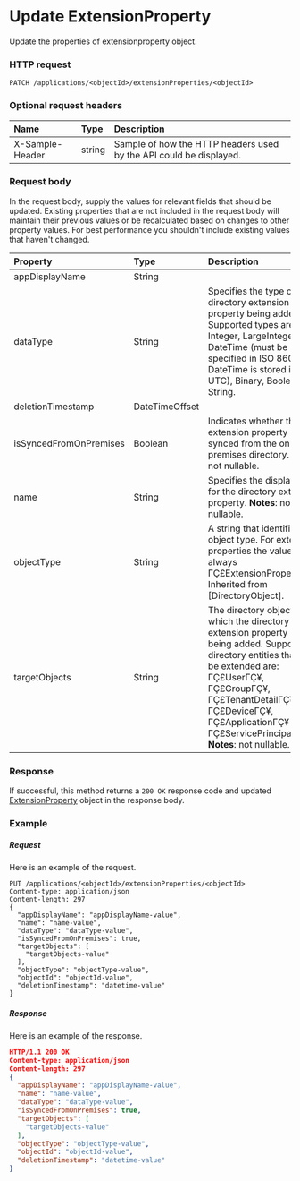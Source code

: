 # Update ExtensionProperty

Update the properties of extensionproperty object.
### HTTP request
```http
PATCH /applications/<objectId>/extensionProperties/<objectId>
```
### Optional request headers
| Name       | Type | Description|
|:-----------|:------|:----------|
| X-Sample-Header  | string  | Sample of how the HTTP headers used by the API could be displayed.|

### Request body
In the request body, supply the values for relevant fields that should be updated. Existing properties that are not included in the request body will maintain their previous values or be recalculated based on changes to other property values. For best performance you shouldn't include existing values that haven't changed.

| Property	   | Type	|Description|
|:---------------|:--------|:----------|
|appDisplayName|String|            |
|dataType|String|Specifies the type of the directory extension property being added.   Supported types are: Integer, LargeInteger, DateTime (must be specified in ISO 8601 - DateTime is stored in UTC), Binary, Boolean, and String.|
|deletionTimestamp|DateTimeOffset||
|isSyncedFromOnPremises|Boolean|Indicates whether the extension property is synced from the on premises directory.                            **Notes**: not nullable.            |
|name|String|Specifies the display name for the directory extension property.                            **Notes**: not nullable.            |
|objectType|String|A string that identifies the object type. For extension properties the value is always ΓÇ£ExtensionPropertyΓÇ¥. Inherited from [DirectoryObject].|
|targetObjects|String|The directory objects to which the directory extension property is being added.  Supported directory entities that can be extended are: ΓÇ£UserΓÇ¥, ΓÇ£GroupΓÇ¥, ΓÇ£TenantDetailΓÇ¥, ΓÇ£DeviceΓÇ¥, ΓÇ£ApplicationΓÇ¥ and ΓÇ£ServicePrincipalΓÇ¥                            **Notes**: not nullable.            |

### Response
If successful, this method returns a `200 OK` response code and updated [ExtensionProperty](../resources/extensionproperty.md) object in the response body.
### Example
##### Request
Here is an example of the request.
```http
PUT /applications/<objectId>/extensionProperties/<objectId>
Content-type: application/json
Content-length: 297
{
  "appDisplayName": "appDisplayName-value",
  "name": "name-value",
  "dataType": "dataType-value",
  "isSyncedFromOnPremises": true,
  "targetObjects": [
    "targetObjects-value"
  ],
  "objectType": "objectType-value",
  "objectId": "objectId-value",
  "deletionTimestamp": "datetime-value"
}
```
##### Response
Here is an example of the response.
```json
HTTP/1.1 200 OK
Content-type: application/json
Content-length: 297
{
  "appDisplayName": "appDisplayName-value",
  "name": "name-value",
  "dataType": "dataType-value",
  "isSyncedFromOnPremises": true,
  "targetObjects": [
    "targetObjects-value"
  ],
  "objectType": "objectType-value",
  "objectId": "objectId-value",
  "deletionTimestamp": "datetime-value"
}
```

<!-- uuid: d417eb6b-f718-443b-a6fc-f4f7b0605d0f
2015-10-12 23:19:39 UTC -->